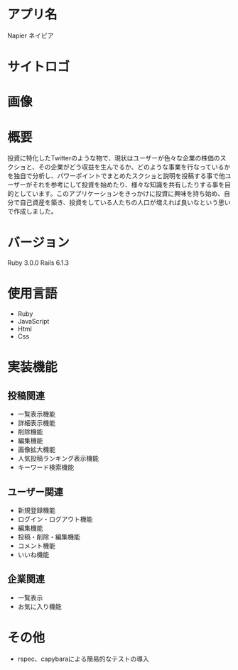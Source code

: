 # アプリ名
Napier ネイピア
# サイトロゴ

# 画像

# 概要
投資に特化したTwitterのような物で、現状はユーザーが色々な企業の株価のスクショと、その企業がどう収益を生んでるか、どのような事業を行なっているかを独自で分析し、パワーポイントでまとめたスクショと説明を投稿する事で他ユーザーがそれを参考にして投資を始めたり、様々な知識を共有したりする事を目的としています。このアプリケーションをきっかけに投資に興味を持ち始め、自分で自己資産を築き、投資をしている人たちの人口が増えれば良いなという思いで作成しました。

# バージョン
Ruby 3.0.0
Rails 6.1.3

# 使用言語
* Ruby
* JavaScript
* Html
* Css

# 実装機能
## 投稿関連
* 一覧表示機能
* 詳細表示機能
* 削除機能
* 編集機能
* 画像拡大機能
* 人気投稿ランキング表示機能
* キーワード検索機能

## ユーザー関連
* 新規登録機能
* ログイン・ログアウト機能
* 編集機能
* 投稿・削除・編集機能
* コメント機能
* いいね機能

## 企業関連
* 一覧表示
* お気に入り機能

# その他
* rspec、capybaraによる簡易的なテストの導入